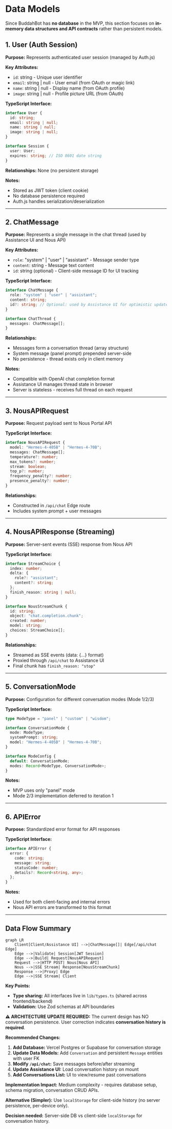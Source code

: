 # Data Models

Since BuddahBot has **no database** in the MVP, this section focuses on **in-memory data structures and API contracts** rather than persistent models.

## 1. User (Auth Session)

**Purpose:** Represents authenticated user session (managed by Auth.js)

**Key Attributes:**
- `id`: string - Unique user identifier
- `email`: string | null - User email (from OAuth or magic link)
- `name`: string | null - Display name (from OAuth profile)
- `image`: string | null - Profile picture URL (from OAuth)

**TypeScript Interface:**
```typescript
interface User {
  id: string;
  email: string | null;
  name: string | null;
  image: string | null;
}

interface Session {
  user: User;
  expires: string; // ISO 8601 date string
}
```

**Relationships:** None (no persistent storage)

**Notes:**
- Stored as JWT token (client cookie)
- No database persistence required
- Auth.js handles serialization/deserialization

---

## 2. ChatMessage

**Purpose:** Represents a single message in the chat thread (used by Assistance UI and Nous API)

**Key Attributes:**
- `role`: "system" | "user" | "assistant" - Message sender type
- `content`: string - Message text content
- `id`: string (optional) - Client-side message ID for UI tracking

**TypeScript Interface:**
```typescript
interface ChatMessage {
  role: "system" | "user" | "assistant";
  content: string;
  id?: string; // Optional: used by Assistance UI for optimistic updates
}

interface ChatThread {
  messages: ChatMessage[];
}
```

**Relationships:**
- Messages form a conversation thread (array structure)
- System message (panel prompt) prepended server-side
- No persistence - thread exists only in client memory

**Notes:**
- Compatible with OpenAI chat completion format
- Assistance UI manages thread state in browser
- Server is stateless - receives full thread on each request

---

## 3. NousAPIRequest

**Purpose:** Request payload sent to Nous Portal API

**TypeScript Interface:**
```typescript
interface NousAPIRequest {
  model: "Hermes-4-405B" | "Hermes-4-70B";
  messages: ChatMessage[];
  temperature?: number;
  max_tokens?: number;
  stream: boolean;
  top_p?: number;
  frequency_penalty?: number;
  presence_penalty?: number;
}
```

**Relationships:**
- Constructed in `/api/chat` Edge route
- Includes system prompt + user messages

---

## 4. NousAPIResponse (Streaming)

**Purpose:** Server-sent events (SSE) response from Nous API

**TypeScript Interface:**
```typescript
interface StreamChoice {
  index: number;
  delta: {
    role?: "assistant";
    content?: string;
  };
  finish_reason: string | null;
}

interface NousStreamChunk {
  id: string;
  object: "chat.completion.chunk";
  created: number;
  model: string;
  choices: StreamChoice[];
}
```

**Relationships:**
- Streamed as SSE events (data: {...} format)
- Proxied through `/api/chat` to Assistance UI
- Final chunk has `finish_reason: "stop"`

---

## 5. ConversationMode

**Purpose:** Configuration for different conversation modes (Mode 1/2/3)

**TypeScript Interface:**
```typescript
type ModeType = "panel" | "custom" | "wisdom";

interface ConversationMode {
  mode: ModeType;
  systemPrompt: string;
  model: "Hermes-4-405B" | "Hermes-4-70B";
}

interface ModeConfig {
  default: ConversationMode;
  modes: Record<ModeType, ConversationMode>;
}
```

**Notes:**
- MVP uses only "panel" mode
- Mode 2/3 implementation deferred to iteration 1

---

## 6. APIError

**Purpose:** Standardized error format for API responses

**TypeScript Interface:**
```typescript
interface APIError {
  error: {
    code: string;
    message: string;
    statusCode: number;
    details?: Record<string, any>;
  };
}
```

**Notes:**
- Used for both client-facing and internal errors
- Nous API errors are transformed to this format

---

## Data Flow Summary

```mermaid
graph LR
    Client[Client/Assistance UI] -->|ChatMessage[]| Edge[/api/chat Edge]
    Edge -->|Validate| Session[JWT Session]
    Edge -->|Build| Request[NousAPIRequest]
    Request -->|HTTP POST| Nous[Nous API]
    Nous -->|SSE Stream| Response[NousStreamChunk]
    Response -->|Proxy| Edge
    Edge -->|SSE Stream| Client
```

**Key Points:**
- **Type sharing:** All interfaces live in `lib/types.ts` (shared across frontend/backend)
- **Validation:** Use Zod schemas at API boundaries

**⚠️ ARCHITECTURE UPDATE REQUIRED:**
The current design has NO conversation persistence. User correction indicates **conversation history is required**.

**Recommended Changes:**
1. **Add Database:** Vercel Postgres or Supabase for conversation storage
2. **Update Data Models:** Add `Conversation` and persistent `Message` entities with user FK
3. **Modify `/api/chat`:** Save messages before/after streaming
4. **Update Assistance UI:** Load conversation history on mount
5. **Add Conversations List:** UI to view/resume past conversations

**Implementation Impact:** Medium complexity - requires database setup, schema migration, conversation CRUD APIs.

**Alternative (Simpler):** Use `localStorage` for client-side history (no server persistence, per-device only).

**Decision needed:** Server-side DB vs client-side `localStorage` for conversation history.
